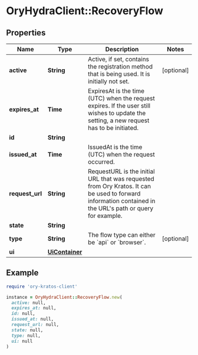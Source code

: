 # OryHydraClient::RecoveryFlow

## Properties

| Name | Type | Description | Notes |
| ---- | ---- | ----------- | ----- |
| **active** | **String** | Active, if set, contains the registration method that is being used. It is initially not set. | [optional] |
| **expires_at** | **Time** | ExpiresAt is the time (UTC) when the request expires. If the user still wishes to update the setting, a new request has to be initiated. |  |
| **id** | **String** |  |  |
| **issued_at** | **Time** | IssuedAt is the time (UTC) when the request occurred. |  |
| **request_url** | **String** | RequestURL is the initial URL that was requested from Ory Kratos. It can be used to forward information contained in the URL&#39;s path or query for example. |  |
| **state** | **String** |  |  |
| **type** | **String** | The flow type can either be &#x60;api&#x60; or &#x60;browser&#x60;. | [optional] |
| **ui** | [**UiContainer**](UiContainer.md) |  |  |

## Example

```ruby
require 'ory-kratos-client'

instance = OryHydraClient::RecoveryFlow.new(
  active: null,
  expires_at: null,
  id: null,
  issued_at: null,
  request_url: null,
  state: null,
  type: null,
  ui: null
)
```

